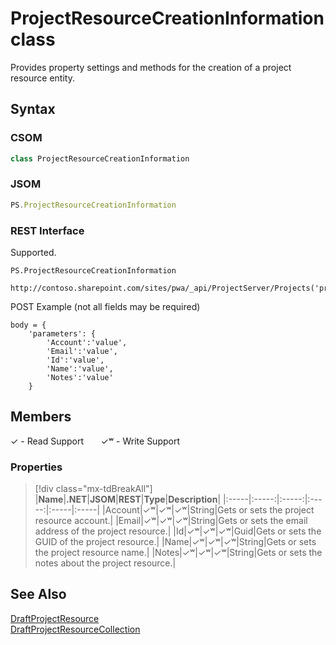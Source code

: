 [comment]: # (Name:ProjectResourceCreationInformation)
[comment]: # (Name:Microsoft.ProjectServer.ProjectResourceCreationInformation)
[comment]: # (Type:class)
[comment]: # (Status:Verified)

# <a name="name"></a>ProjectResourceCreationInformation class

<a name="description"></a>Provides property settings and methods for the creation of a project resource entity.

## <a name="syntax"></a>Syntax

### CSOM

```cs
class ProjectResourceCreationInformation 
```
### JSOM

```javascript
PS.ProjectResourceCreationInformation
```

### REST Interface

Supported.

```
PS.ProjectResourceCreationInformation

http://contoso.sharepoint.com/sites/pwa/_api/ProjectServer/Projects('projectid')/ProjectResources
```
POST Example (not all fields may be required)
```
body = {
	'parameters': {
		'Account':'value', 
		'Email':'value', 
		'Id':'value', 
		'Name':'value', 
		'Notes':'value'		
	}
```

## <a name="members"></a>Members


&#x2713; - Read Support &nbsp;&nbsp;&nbsp;&nbsp;&nbsp;&nbsp;&#x2713;&#x02B7; - Write Support

### <a name="properties"></a>Properties
> [!div class="mx-tdBreakAll"]
|**Name**|**.NET**|**JSOM**|**REST**|**Type**|**Description**|
|:-----|:-----:|:-----:|:-----:|:-----|:-----|
|<a name="Account"></a>Account|&#x2713;&#x02B7;|&#x2713;&#x02B7;|&#x2713;&#x02B7;|String|Gets or sets the project resource account.|
|<a name="Email"></a>Email|&#x2713;&#x02B7;|&#x2713;&#x02B7;|&#x2713;&#x02B7;|String|Gets or sets the email address of the project resource.|
|<a name="Id"></a>Id|&#x2713;&#x02B7;|&#x2713;&#x02B7;|&#x2713;&#x02B7;|Guid|Gets or sets the GUID of the project resource.|
|<a name="Name"></a>Name|&#x2713;&#x02B7;|&#x2713;&#x02B7;|&#x2713;&#x02B7;|String|Gets or sets the project resource name.|
|<a name="Notes"></a>Notes|&#x2713;&#x02B7;|&#x2713;&#x02B7;|&#x2713;&#x02B7;|String|Gets or sets the notes about the project resource.|

## <a name="seeAlso"></a>See Also

[DraftProjectResource](DraftProjectResource.md)<br/>
[DraftProjectResourceCollection](DraftProjectResourceCollection.md)<br/>
